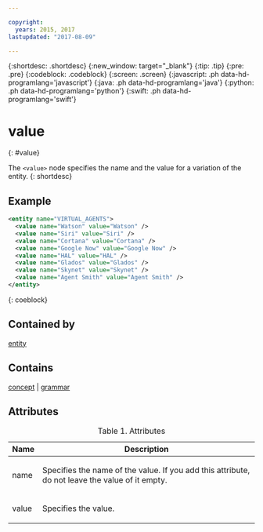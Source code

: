 ```yaml
---

copyright:
  years: 2015, 2017
lastupdated: "2017-08-09"

---
```


{:shortdesc: .shortdesc}
{:new_window: target="_blank"}
{:tip: .tip}
{:pre: .pre}
{:codeblock: .codeblock}
{:screen: .screen}
{:javascript: .ph data-hd-programlang='javascript'}
{:java: .ph data-hd-programlang='java'}
{:python: .ph data-hd-programlang='python'}
{:swift: .ph data-hd-programlang='swift'}

# value
{: #value}

The `<value>` node specifies the name and the value for a variation of the entity.
{: shortdesc}

## Example

```xml
<entity name="VIRTUAL_AGENTS">
  <value name="Watson" value="Watson" />
  <value name="Siri" value="Siri" />
  <value name="Cortana" value="Cortana" />
  <value name="Google Now" value="Google Now" />
  <value name="HAL" value="HAL" />
  <value name="Glados" value="Glados" />
  <value name="Skynet" value="Skynet" />
  <value name="Agent Smith" value="Agent Smith" />
</entity>
```
{: coeblock}

## Contained by

[entity](/docs/services/dialog/entity.html)

## Contains

[concept](/docs/services/dialog/concept.html) | [grammar](/docs/services/dialog/grammar.html)

## Attributes

<table>
<caption>Table 1. Attributes</caption>
<thead><tr><th>Name</th>
<th>Description</th>
</tr>
</thead>
<tbody><tr><td><p>name</p></td>
<td><p>Specifies the name of the value.
If you add this attribute, do not
                                    leave the value of it empty.
</p></td>
</tr>
<tr><td><p>value</p></td>
<td><p>Specifies the value.</p></td>
</tr>
</tbody>
</table>
